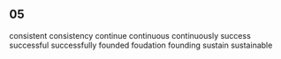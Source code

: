 ## 05
consistent consistency
continue continuous continuously
success successful successfully
founded foudation founding
sustain sustainable